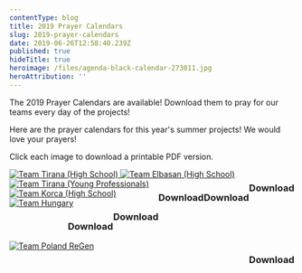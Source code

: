 ```yaml
---
contentType: blog
title: 2019 Prayer Calendars
slug: 2019-prayer-calendars
date: 2019-06-26T12:58:40.239Z
published: true
hideTitle: true
heroimage: /files/agenda-black-calendar-273011.jpg
heroAttribution: ''
---
```

The 2019 Prayer Calendars are available! Download them to pray for our teams every day of the projects!

Here are the prayer calendars for this year's summer projects!  We would love
your prayers!

Click each image to download a printable PDF version.

<a href="/files/prayercalendars/2019/ee-2019_prayer-calendar_team-tirana-hs-albania.pdf">
  <img src="/files/prayercalendars/2019/tirana-hs.jpg"
    alt="Team Tirana (High School)">
  </img>
  <h3 style="float:right;">Download <i class="fas fa-download"></i></h3>
</a>

<a href="/files/prayercalendars/2019/EE-2019_Prayer-Calendar_Team-Elbasan-HS.pdf">
  <img src="/files/prayercalendars/2019/elbasan-hs.jpg"
    alt="Team Elbasan (High School)">
  </img>
  <h3 style="float:right;">Download <i class="fas fa-download"></i></h3>
</a>

<a href="/files/prayercalendars/2019/EE-2019_Prayer-Calendar_Team-Tirana-YP.pdf">
  <img src="/files/prayercalendars/2019/tirana-yp.jpg"
    alt="Team Tirana (Young Professionals)">
  </img>
  <h3 style="float:right;">Download <i class="fas fa-download"></i></h3>
</a>

<a href="/files/prayercalendars/2019/EE-2019_Prayer-Calendar_Team-Korca-HS.pdf">
  <img src="/files/prayercalendars/2019/korca-hs.jpg"
    alt="Team Korca (High School)">
  </img>
  <h3 style="float:right;">Download <i class="fas fa-download"></i></h3>
</a>

<a href="/files/prayercalendars/2019/EE-2019_Prayer-Calendar_Team-Hungary.pdf">
  <img src="/files/prayercalendars/2019/hungary-hs.jpg"
    alt="Team Hungary">
  </img>
  <h3 style="float:right;">Download <i class="fas fa-download"></i></h3>
</a>

<a href="/files/prayercalendars/2019/EE-2019_Prayer-Calendar_Team-Poland.pdf">
  <img src="/files/prayercalendars/2019/poland-regen.jpg"
    alt="Team Poland ReGen">
  </img>
  <h3 style="float:right;">Download <i class="fas fa-download"></i></h3>
</a>
